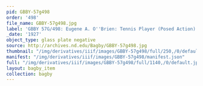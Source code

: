 ```yaml
---
pid: GBBY-57g498
order: '498'
file_name: GBBY-57g498.jpg
label: 'GBBY 57G/498: Eugene A. O''Brien: Tennis Player (Posed Action) - 1927'
_date: '1927'
object_type: glass plate negative
source: http://archives.nd.edu/Bagby/GBBY-57g498.jpg
thumbnail: "/img/derivatives/iiif/images/GBBY-57g498/full/250,/0/default.jpg"
manifest: "/img/derivatives/iiif/images/GBBY-57g498/manifest.json"
full: "/img/derivatives/iiif/images/GBBY-57g498/full/1140,/0/default.jpg"
layout: bagby_item
collection: bagby
---
```

